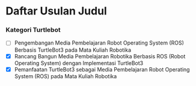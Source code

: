 # Daftar Usulan Judul

### Kategori Turtlebot

- [ ] Pengembangan Media Pembelajaran Robot Operating System (ROS) Berbasis TurtleBot3 pada Mata Kuliah Robotika
- [x] Rancang Bangun Media Pembelajaran Robotika Berbasis ROS (Robot Operating System) dengan Implementasi TurtleBot3
- [x] Pemanfaatan TurtleBot3 sebagai Media Pembelajaran Robot Operating System (ROS) pada Mata Kuliah Robotika
